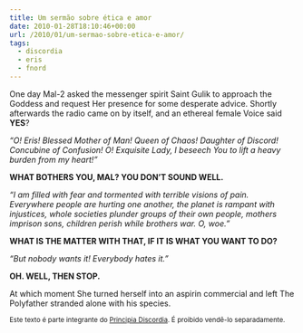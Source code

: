 ```yaml
---
title: Um sermão sobre ética e amor
date: 2010-01-28T18:10:46+00:00
url: /2010/01/um-sermao-sobre-etica-e-amor/
tags:
  - discordia
  - eris
  - fnord
---
```


One day Mal-2 asked the messenger spirit Saint Gulik to approach the Goddess and request Her presence for some desperate advice. Shortly afterwards the radio came on by itself, and an ethereal female Voice said **YES**?

_“O! Eris! Blessed Mother of Man! Queen of Chaos! Daughter of Discord! Concubine of Confusion! O! Exquisite Lady, I beseech You to lift a heavy burden from my heart!”_

**WHAT BOTHERS YOU, MAL? YOU DON’T SOUND WELL.**

_“I am filled with fear and tormented with terrible visions of pain. Everywhere people are hurting one another, the planet is rampant with injustices, whole societies plunder groups of their own people, mothers imprison sons, children perish while brothers war. O, woe.”_

**WHAT IS THE MATTER WITH THAT, IF IT IS WHAT YOU WANT TO DO?**

_“But nobody wants it! Everybody hates it.”_

**OH. WELL, THEN STOP.**

At which moment She turned herself into an aspirin commercial and left The Polyfather stranded alone with his species.

<small>Este texto é parte integrante do <a href="http://www.principiadiscordia.com/book/45.php">Principia Discordia</a>. É proibido vendê-lo separadamente.</small>
